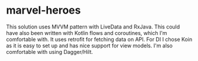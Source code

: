 # marvel-heroes

This solution uses MVVM pattern with LiveData and RxJava. This could have also been written with Kotlin flows and coroutines, which I'm comfortable with.
It uses retrofit for fetching data on API.
For DI I chose Koin as it is easy to set up and has nice support for view models. I'm also comfortable with using Dagger/Hilt.
